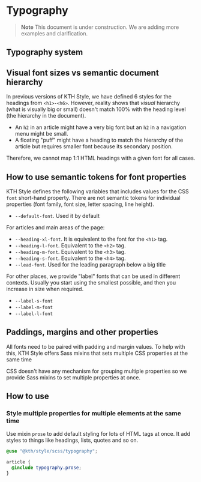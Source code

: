 # Typography

> **Note**
> This document is under construction. We are adding more examples and clarification.

## Typography system

## Visual font sizes vs semantic document hierarchy

In previous versions of KTH Style, we have defined 6 styles for the headings from `<h1>-<h6>`. However, reality shows that _visual_ hierarchy (what is visually big or small) doesn't match 100% with the heading level (the hierarchy in the document).

- An `h2` in an article might have a very big font but an `h2` in a navigation menu might be small.
- A floating "puff" might have a heading to match the hierarchy of the article but requires smaller font because its secondary position.

Therefore, we cannot map 1:1 HTML headings with a given font for all cases.

## How to use semantic tokens for font properties

KTH Style defines the following variables that includes values for the CSS `font` short-hand property. There are not semantic tokens for individual properties (font family, font size, letter spacing, line height).

- `--default-font`. Used it by default

For articles and main areas of the page:

- `--heading-xl-font`. It is equivalent to the font for the `<h1>` tag.
- `--heading-l-font`. Equivalent to the `<h2>` tag.
- `--heading-m-font`. Equivalent to the `<h3>` tag.
- `--heading-s-font`. Equivalent to the `<h4>` tag.
- `--lead-font`. Used for the leading paragraph below a big title

For other places, we provide "label" fonts that can be used in different contexts. Usually you start using the smallest possible, and then you increase in size when required.

- `--label-s-font`
- `--label-m-font`
- `--label-l-font`

## Paddings, margins and other properties

All fonts need to be paired with padding and margin values. To help with this, KTH Style offers Sass mixins that sets multiple CSS properties at the same time

CSS doesn't have any mechanism for grouping multiple properties so we provide Sass mixins to set multiple properties at once.

## How to use

### Style multiple properties for multiple elements at the same time

Use mixin `prose` to add default styling for lots of HTML tags at once. It add styles to things like headings, lists, quotes and so on.

```scss
@use "@kth/style/scss/typography";

article {
  @include typography.prose;
}
```
